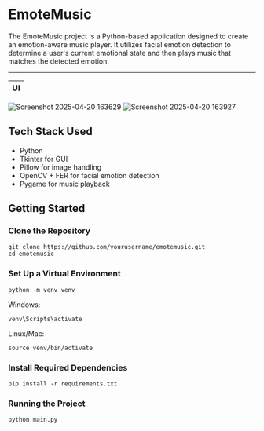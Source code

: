 # EmoteMusic
The EmoteMusic project is a Python-based application designed to create an emotion-aware music player. It utilizes facial emotion detection to determine a user's current emotional state and then plays music that matches the detected emotion.

---
| UI |
| --- |
![Screenshot 2025-04-20 163629](https://github.com/user-attachments/assets/75656021-c3c6-47b6-9bf4-2b130449f6ba)
![Screenshot 2025-04-20 163927](https://github.com/user-attachments/assets/176a21ff-861f-471b-8af1-16582a7f012c)


## Tech Stack Used
- Python
- Tkinter for GUI
- Pillow for image handling
- OpenCV + FER for facial emotion detection
- Pygame for music playback

## Getting Started
### Clone the Repository
```
git clone https://github.com/yourusername/emotemusic.git
cd emotemusic
```
### Set Up a Virtual Environment
```
python -m venv venv
```
  Windows:
  ```
  venv\Scripts\activate
  ```
  Linux/Mac:
  ```
  source venv/bin/activate
  ```
 ### Install Required Dependencies
```
pip install -r requirements.txt
```
###  Running the Project
```
python main.py
```
